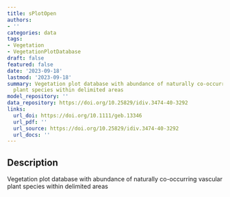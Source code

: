 ```yaml
---
title: sPlotOpen
authors:
- ''
categories: data
tags:
- Vegetation
- VegetationPlotDatabase
draft: false
featured: false
date: '2023-09-18'
lastmod: '2023-09-18'
summary: Vegetation plot database with abundance of naturally co-occurring vascular
  plant species within delimited areas
model_repository: ''
data_repository: https://doi.org/10.25829/idiv.3474-40-3292
links:
  url_doi: https://doi.org/10.1111/geb.13346
  url_pdf: ''
  url_source: https://doi.org/10.25829/idiv.3474-40-3292
  url_docs: ''
---
```


## Description

Vegetation plot database with abundance of naturally co-occurring vascular plant species within delimited areas

